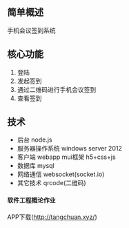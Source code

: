 ## 简单概述
手机会议签到系统

## 核心功能
1. 登陆
2. 发起签到
3. 通过二维码进行手机会议签到
4. 查看签到

## 技术
+ 后台 node.js
+ 服务器操作系统 windows server 2012
+ 客户端  webapp mui框架 h5+css+js
+ 数据库 mysql
+ 网络通信 websocket(socket.io)
+ 其它技术 qrcode(二维码)


#### 软件工程概论作业
APP下载(http://tangchuan.xyz/)
